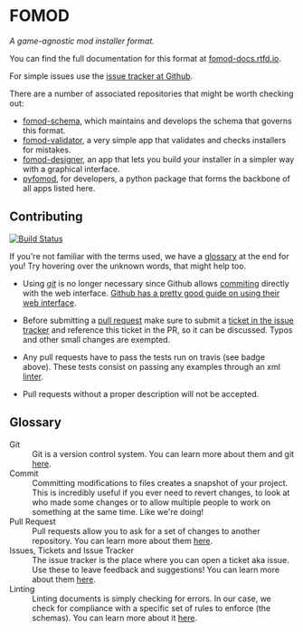 # FOMOD

*A game-agnostic mod installer format.*

You can find the full documentation for this format at [fomod-docs.rtfd.io](https://fomod-docs.rtfd.io).

For simple issues use the [issue tracker at Github](https://github.com/GandaG/fomod-docs/issues).

There are a number of associated repositories that might be worth checking out:

- [fomod-schema](https://github.com/GandaG/fomod-schema),
  which maintains and develops the schema that governs this format.
- [fomod-validator](https://github.com/GandaG/fomod-validator),
  a very simple app that validates and checks installers for mistakes.
- [fomod-designer](https://github.com/GandaG/fomod-designer),
  an app that lets you build your installer in a simpler way with a graphical interface.
- [pyfomod](https://github.com/GandaG/pyfomod),
  for developers, a python package that forms the backbone of all apps listed here.


## Contributing
[![Build Status](https://img.shields.io/travis/GandaG/fomod-docs.svg?style=flat-square)](https://travis-ci.org/GandaG/fomod-docs)

If you're not familiar with the terms used, we have a [glossary](#glossary) at the end for you!
Try hovering over the unknown words, that might help too.

- Using [*git*](#git "git is a version control system") is no longer necessary since Github allows [commiting](#commit "Committing modifications to files creates a snapshot of your project") directly with the web interface. [Github has a pretty good guide on using their web interface](https://github.com/WGBH/pbucore/wiki/Contributing-to-the-project-through-Github-web-interface).

- Before submitting a [pull request](#pull-request "Pull requests allow you to ask for a set of changes to another repository") make sure to submit a [ticket in the issue tracker](#issue "Use these to leave feedback and suggestions!") and reference this ticket in the PR, so it can be discussed. Typos and other small changes are exempted.

- Any pull requests have to pass the tests run on travis (see badge above). These tests consist on passing any examples through an xml [linter](#lint "Linting documents is simply checking for errors").

- Pull requests without a proper description will not be accepted.


## Glossary

<dl>
  <dt><a name="git"></a>Git</dt>
  <dd>Git is a version control system. You can learn more about them and git <a href="https://git-scm.com/book/en/v2/Getting-Started-About-Version-Control">here</a>.</dd>

  <dt><a name="commit"></a>Commit</dt>
  <dd>Committing modifications to files creates a snapshot of your project.
This is incredibly useful if you ever need to revert changes,
to look at who made some changes or to allow multiple people to work on something at the same time.
Like we're doing!</dd>

  <dt><a name="pull-request"></a>Pull Request</dt>
  <dd>Pull requests allow you to ask for a set of changes to another repository. You can learn more about them <a href="https://help.github.com/articles/about-pull-requests/">here</a>.</dd>

  <dt><a name="issue"></a>Issues, Tickets and Issue Tracker</dt>
  <dd>The issue tracker is the place where you can open a ticket aka issue. Use these to leave feedback and suggestions! You can learn more about them <a href="https://help.github.com/articles/about-issues/">here</a>.</dd>

  <dt><a name="lint"></a>Linting</dt>
  <dd>Linting documents is simply checking for errors. In our case, we check for compliance with a specific set of rules to enforce (the schemas). You can learn more about it <a href="https://stackoverflow.com/questions/8503559/what-is-linting">here</a>.</dd>
</dl>
